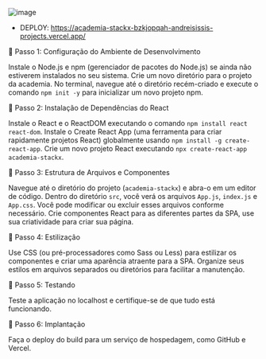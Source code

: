 ![image](https://github.com/andreisissi/academiapowergym/assets/108301269/4bc30b66-d93e-47e4-af0a-68af834e8d9d)

* DEPLOY:
  https://academia-stackx-bzkjopqah-andreisissis-projects.vercel.app/

📌 Passo 1: Configuração do Ambiente de Desenvolvimento

Instale o Node.js e npm (gerenciador de pacotes do Node.js) se ainda não estiverem instalados no seu sistema.
Crie um novo diretório para o projeto da academia.
No terminal, navegue até o diretório recém-criado e execute o comando `npm init -y` para inicializar um novo projeto npm.

📌 Passo 2: Instalação de Dependências do React

Instale o React e o ReactDOM executando o comando `npm install react react-dom`.
Instale o Create React App (uma ferramenta para criar rapidamente projetos React) globalmente usando `npm install -g create-react-app`.
Crie um novo projeto React executando `npx create-react-app academia-stackx`.

📌 Passo 3: Estrutura de Arquivos e Componentes

Navegue até o diretório do projeto (`academia-stackx`) e abra-o em um editor de código.
Dentro do diretório `src`, você verá os arquivos `App.js`, `index.js` e `App.css`. Você pode modificar ou excluir esses arquivos conforme necessário.
Crie componentes React para as diferentes partes da SPA, use sua criatividade para criar sua página.

📌 Passo 4: Estilização

Use CSS (ou pré-processadores como Sass ou Less) para estilizar os componentes e criar uma aparência atraente para a SPA.
Organize seus estilos em arquivos separados ou diretórios para facilitar a manutenção.
 

📌 Passo 5: Testando

Teste a aplicação no localhost e certifique-se de que tudo está funcionando.
 

📌 Passo 6: Implantação

Faça o deploy do build para um serviço de hospedagem, como GitHub e Vercel.
